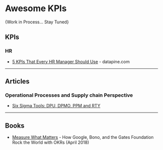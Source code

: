 # Awesome KPIs

{Work in Process... Stay Tuned}

## KPIs
### HR
* [5 KPIs That Every HR Manager Should Use](https://www.datapine.com/kpi-examples-and-templates/human-resources) - datapine.com




-----
## Articles
### Operational Processes and Supply chain Perspective
* [Six Sigma Tools: DPU, DPMO, PPM and RTY](https://www.sixsigmadaily.com/dpu-dpmo-ppm-and-rty/)

-----

## Books
* [Measure What Matters](https://www.amazon.com/Measure-What-Matters-Google-Foundation/dp/0525536221) - How Google, Bono, and the Gates Foundation Rock the World with OKRs (April 2018)
